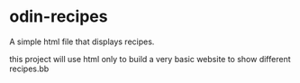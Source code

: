 # odin-recipes
A simple html file that displays recipes.

this project will use html only to build a very basic website
to show different recipes.bb